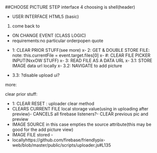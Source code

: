  ##CHOOSE PICTURE STEP
 interface 4 choosing is shell(header)

* USER INTERFACE HTML5 (basic)
 1.  come back to

* ON CHANGE EVENT (CLASS LOGIC)
 * requirements:no particular orderpopen quote
 <!-- TODO: look to do this o   -->
- 1: CLEAR PRIOR STUFF(see more)
x- 2: GET  & DOUBLE STORE FILE: note: this.currentFile = event.target.files[0]
x- #: CLEAR FILE PICKER INPUT(NxxOW STUFF)
x- 3: READ FILE AS A DATA URL
x- 3.1: STORE IMAGE data url locally
x- 3.2: NAVIGATE to add picture
<!-- TODO: look to do this o   -->
- 3.3: ?disable upload ui?




more:

clear prior stuff:
-  1: CLEAR RESET : uploader clear method
 - CLEARS CURRENT FILE local storage value(using in uploading after preview)-  CANCELS all firebase listeners?-  CLEAR previous  pic and preview
- IMAGE SOURCE in this case empties the source attribute(this may be good for the add picture view)
- IMAGE FILE stored -
- locallyhttps://github.com/firebase/friendlypix-web/blob/master/public/scripts/uploader.js#L135

